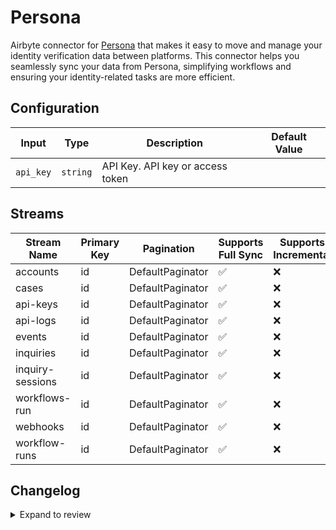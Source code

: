 # Persona
Airbyte connector for [Persona](https://withpersona.com) that makes it easy to move and manage your identity verification data between platforms. This connector helps you seamlessly sync your data from Persona, simplifying workflows and ensuring your identity-related tasks are more efficient.

## Configuration

| Input | Type | Description | Default Value |
|-------|------|-------------|---------------|
| `api_key` | `string` | API Key. API key or access token |  |

## Streams
| Stream Name | Primary Key | Pagination | Supports Full Sync | Supports Incremental |
|-------------|-------------|------------|---------------------|----------------------|
| accounts | id | DefaultPaginator | ✅ |  ❌  |
| cases | id | DefaultPaginator | ✅ |  ❌  |
| api-keys | id | DefaultPaginator | ✅ |  ❌  |
| api-logs | id | DefaultPaginator | ✅ |  ❌  |
| events | id | DefaultPaginator | ✅ |  ❌  |
| inquiries | id | DefaultPaginator | ✅ |  ❌  |
| inquiry-sessions | id | DefaultPaginator | ✅ |  ❌  |
| workflows-run | id | DefaultPaginator | ✅ |  ❌  |
| webhooks | id | DefaultPaginator | ✅ |  ❌  |
| workflow-runs | id | DefaultPaginator | ✅ |  ❌  |

## Changelog

<details>
  <summary>Expand to review</summary>

| Version          | Date              | Pull Request | Subject        |
|------------------|-------------------|--------------|----------------|
| 0.0.10 | 2025-01-25 | [52471](https://github.com/airbytehq/airbyte/pull/52471) | Update dependencies |
| 0.0.9 | 2025-01-18 | [51917](https://github.com/airbytehq/airbyte/pull/51917) | Update dependencies |
| 0.0.8 | 2025-01-11 | [51331](https://github.com/airbytehq/airbyte/pull/51331) | Update dependencies |
| 0.0.7 | 2024-12-28 | [50696](https://github.com/airbytehq/airbyte/pull/50696) | Update dependencies |
| 0.0.6 | 2024-12-21 | [50257](https://github.com/airbytehq/airbyte/pull/50257) | Update dependencies |
| 0.0.5 | 2024-12-14 | [49663](https://github.com/airbytehq/airbyte/pull/49663) | Update dependencies |
| 0.0.4 | 2024-12-12 | [49069](https://github.com/airbytehq/airbyte/pull/49069) | Update dependencies |
| 0.0.3 | 2024-11-04 | [48247](https://github.com/airbytehq/airbyte/pull/48247) | Update dependencies |
| 0.0.2 | 2024-10-28 | [47498](https://github.com/airbytehq/airbyte/pull/47498) | Update dependencies |
| 0.0.1 | 2024-10-03 | | Initial release by [@parthiv11](https://github.com/parthiv11) via Connector Builder |

</details>

